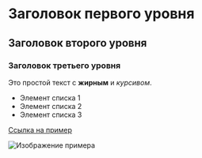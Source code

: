 # Заголовок первого уровня

## Заголовок второго уровня

### Заголовок третьего уровня

Это простой текст с **жирным** и *курсивом*.

- Элемент списка 1
- Элемент списка 2
- Элемент списка 3

[Ссылка на пример](https://example.com)

![Изображение примера](https://via.placeholder.com/150)
